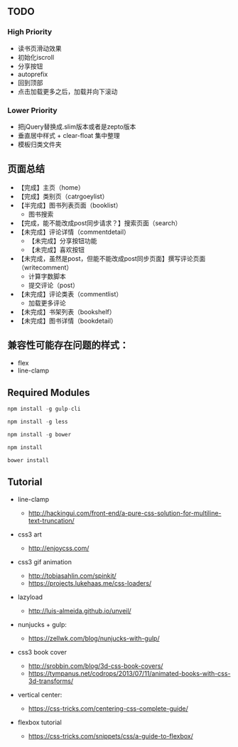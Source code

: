 ## TODO

### High Priority

- 读书页滑动效果
- 初始化iscroll
- 分享按钮
- autoprefix
- 回到顶部
- 点击加载更多之后，加载并向下滚动


### Lower Priority

- 把jQuery替换成.slim版本或者是zepto版本
- 垂直居中样式 + clear-float 集中整理
- 模板归类文件夹

## 页面总结

- 【完成】主页（home）
- 【完成】类别页（catrgoeylist）
- 【半完成】图书列表页面（booklist）
    - 图书搜索
- 【完成，能不能改成post同步请求？】搜索页面（search）
- 【未完成】评论详情（commentdetail）
    - 【未完成】分享按钮功能
    - 【未完成】喜欢按钮
- 【未完成，虽然是post，但能不能改成post同步页面】撰写评论页面（writecomment）
    - 计算字数脚本
    - 提交评论（post）
- 【未完成】评论类表（commentlist）
    - 加载更多评论
- 【未完成】书架列表（bookshelf）
- 【未完成】图书详情（bookdetail）


## 兼容性可能存在问题的样式：

- flex
- line-clamp

## Required Modules

```javascript
npm install -g gulp-cli
```

```javascript
npm install -g less
```

```javascript
npm install -g bower
```

```javascript
npm install
```

```javasacript
bower install
```

## Tutorial

- line-clamp
    - http://hackingui.com/front-end/a-pure-css-solution-for-multiline-text-truncation/

- css3 art
    - http://enjoycss.com/

- css3 gif animation
    - http://tobiasahlin.com/spinkit/
    - https://projects.lukehaas.me/css-loaders/

- lazyload
    - http://luis-almeida.github.io/unveil/

- nunjucks + gulp:
    - https://zellwk.com/blog/nunjucks-with-gulp/

- css3 book cover
    - http://srobbin.com/blog/3d-css-book-covers/
    - https://tympanus.net/codrops/2013/07/11/animated-books-with-css-3d-transforms/

- vertical center:
    - https://css-tricks.com/centering-css-complete-guide/

- flexbox tutorial
    - https://css-tricks.com/snippets/css/a-guide-to-flexbox/



